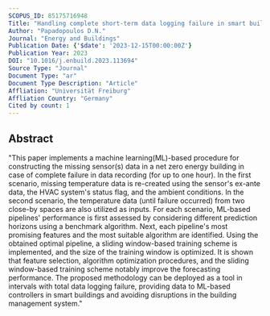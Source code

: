 ```yaml
---
SCOPUS_ID: 85175716948
Title: "Handling complete short-term data logging failure in smart buildings: Machine learning based forecasting pipelines with sliding-window training scheme"
Author: "Papadopoulos D.N."
Journal: "Energy and Buildings"
Publication Date: {'$date': '2023-12-15T00:00:00Z'}
Publication Year: 2023
DOI: "10.1016/j.enbuild.2023.113694"
Source Type: "Journal"
Document Type: "ar"
Document Type Description: "Article"
Affliation: "Universität Freiburg"
Affliation Country: "Germany"
Cited by count: 1
---
```


## Abstract
"This paper implements a machine learning(ML)-based procedure for constructing the missing sensor(s) data in a net zero energy building in case of complete failure in data recording (for up to one hour). In the first scenario, missing temperature data is re-created using the sensor's ex-ante data, the HVAC system's status flag, and the ambient conditions. In the second scenario, the temperature data (until failure occurred) from two close-by spaces are also utilized as inputs. For each scenario, ML-based pipelines' performance is first assessed by considering different prediction horizons using a benchmark algorithm. Next, each pipeline's most promising features and the most suitable algorithm are identified. Using the obtained optimal pipeline, a sliding window-based training scheme is implemented, and the size of the training window is optimized. It is shown that feature selection, algorithm optimization procedures, and the sliding window-based training scheme notably improve the forecasting performance. The proposed methodology can be deployed as a tool in intervals with total data logging failure, providing data to ML-based controllers in smart buildings and avoiding disruptions in the building management system."
